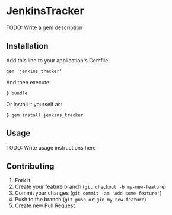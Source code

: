 # JenkinsTracker

TODO: Write a gem description

## Installation

Add this line to your application's Gemfile:

    gem 'jenkins_tracker'

And then execute:

    $ bundle

Or install it yourself as:

    $ gem install jenkins_tracker

## Usage

TODO: Write usage instructions here

## Contributing

1. Fork it
2. Create your feature branch (`git checkout -b my-new-feature`)
3. Commit your changes (`git commit -am 'Add some feature'`)
4. Push to the branch (`git push origin my-new-feature`)
5. Create new Pull Request
